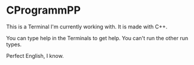 # CProgrammPP
This is a Terminal I'm currently working with. It is made with C++.

You can type help in the Terminals to get help.
You can't run the other run types.

Perfect English, I know.
